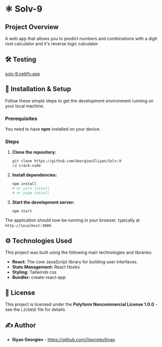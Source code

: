 # ⚛️ Solv-9
## Project Overview

A web app that allows you to predict numbers and combinations with a digit root calculator and it's reverse logic calculator

## 🛠️ Testing
[solv-9.netlify.app](https://solv-9.netlify.app/)

## 🚀 Installation & Setup

Follow these simple steps to get the development environment running on your local machine.

### Prerequisites

You need to have **npm** installed on your device.

### Steps

1. **Clone the repository:**

   ```bash
   git clone https://github.com/GeorgievIliyan/Solv-9
   cd crack-code
   ```

2. **Install dependencies:**

   ```bash
   npm install
   # or yarn install
   # or pnpm install
   ```

3. **Start the development server:**

   ```bash
   npm start
   ```

The application should now be running in your browser, typically at `http://localhost:3000`.

## ⚙️ Technologies Used

This project was built using the following main technologies and libraries:

* **React:** The core JavaScript library for building user interfaces.
* **State Management:** React Hooks
* **Styling:** Tailwinds css
* **Bundler:** create-react-app

## 📄 License

This project is licensed under the **Polyform Noncommercial License 1.0.0** - see the `LICENSE` file for details.

## ✍️ Author

* **Iliyan Georgiev** - https://github.com/GeorgievIliyan